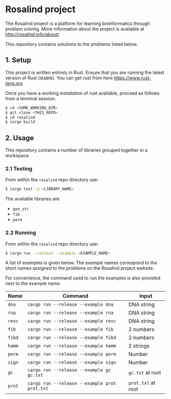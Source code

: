 # Rosalind project

The Rosalind project is a platform for learning bioinformatics through problem solving.
More information about the project is available at http://rosalind.info/about/

This repository contains solutions to the problems listed below.

## 1. Setup

This project is written entirely in Rust. Ensure that you are
running the latest version of Rust (stable). You can get rust
from here https://www.rust-lang.org

Once you have a working installation of rust available,
proceed as follows from a terminal session:

```bash
$ cd <SOME_WORKING_DIR>
$ git clone <THIS_REPO>
$ cd rosalind
$ cargo build
```

## 2. Usage

This repository contains a number of libraries grouped
together in a workspace.

### 2.1 Testing

From within the `rosalind` repo directory use:

```bash
$ cargo test -p <LIBRARY_NAME>
```

The available libraries are:

* `gen_str`
* `fib`
* `perm`

### 2.2 Running

From within the `rosalind` repo directory use:

```bash
$ cargo run --release --example <EXAMPLE_NAME>
```

A list of examples is given below. The example names correspond to the short names assigned to the problems on the Rosalind project website.

For convenience, the command used to run the examples is also provided next to the example name.

| Name   | Command                                       | Input              |
| ------ | --------------------------------------------- | ------------------ |
| `dna`  | `cargo run --release --example dna`           | DNA string         |
| `rna`  | `cargo run --release --example rna`           | DNA string         |
| `revc` | `cargo run --release --example revc`          | DNA string         |
| `fib`  | `cargo run --release --example fib`           | 2 numbers          |
| `fibd` | `cargo run --release --example fibd`          | 2 numbers          |
| `hamm` | `cargo run --release --example hamm`          | 2 strings          |
| `perm` | `cargo run --release --example perm`          | Number             |
| `sign` | `cargo run --release --example sign`          | Number             |
| `gc`   | `cargo run --release --example gc gc.txt`     | `gc.txt` at root   |
| `prot` | `cargo run --release --example prot prot.txt` | `prot.txt` at root |
